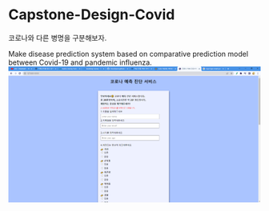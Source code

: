 # Capstone-Design-Covid
코로나와 다른 병명을 구분해보자.

Make disease prediction system based on comparative prediction model between Covid-19 and pandemic influenza.
![메인페이지 프로토타입](Covid_Project/CovidWeb/static/main_proto.png)
